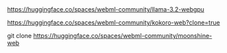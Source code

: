 ##
https://huggingface.co/spaces/webml-community/llama-3.2-webgpu

https://huggingface.co/spaces/webml-community/kokoro-web?clone=true

git clone https://huggingface.co/spaces/webml-community/moonshine-web

